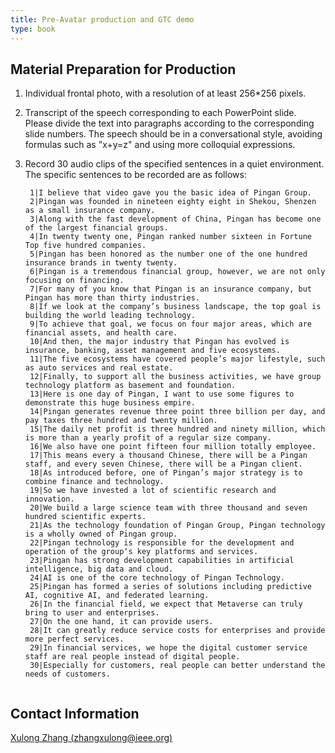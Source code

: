 ```yaml
---
title: Pre-Avatar production and GTC demo
type: book
---
```

<!-- ### GTC 2022
{{< youtube-enhanced id="H2MGZAc6BCg" title="GTC2022" start="0" >}}

### GTC 2023
{{< youtube-enhanced id="_4Wl5lOoM1s" title="GTC2023" start="0" >}} -->


## Material Preparation for Production

1. Individual frontal photo, with a resolution of at least 256*256 pixels.
2. Transcript of the speech corresponding to each PowerPoint slide. Please divide the text into paragraphs according to the corresponding slide numbers. The speech should be in a conversational style, avoiding formulas such as "x+y=z" and using more colloquial expressions.
3. Record 30 audio clips of the specified sentences in a quiet environment. The specific sentences to be recorded are as follows:

   ```
    1|I believe that video gave you the basic idea of Pingan Group.
    2|Pingan was founded in nineteen eighty eight in Shekou, Shenzen as a small insurance company.
    3|Along with the fast development of China, Pingan has become one of the largest financial groups.
    4|In twenty twenty one, Pingan ranked number sixteen in Fortune Top five hundred companies.
    5|Pingan has been honored as the number one of the one hundred insurance brands in twenty twenty.
    6|Pingan is a tremendous financial group, however, we are not only focusing on financing.
    7|For many of you know that Pingan is an insurance company, but Pingan has more than thirty industries.
    8|If we look at the company’s business landscape, the top goal is building the world leading technology.
    9|To achieve that goal, we focus on four major areas, which are financial assets, and health care.
    10|And then, the major industry that Pingan has evolved is insurance, banking, asset management and five ecosystems.
    11|The five ecosystems have covered people’s major lifestyle, such as auto services and real estate.
    12|Finally, to support all the business activities, we have group technology platform as basement and foundation.
    13|Here is one day of Pingan, I want to use some figures to demonstrate this huge business empire.
    14|Pingan generates revenue three point three billion per day, and pay taxes three hundred and twenty million.
    15|The daily net profit is three hundred and ninety million, which is more than a yearly profit of a regular size company.
    16|We also have one point fifteen four million totally employee.
    17|This means every a thousand Chinese, there will be a Pingan staff, and every seven Chinese, there will be a Pingan client.
    18|As introduced before, one of Pingan’s major strategy is to combine finance and technology.
    19|So we have invested a lot of scientific research and innovation.
    20|We build a large science team with three thousand and seven hundred scientific experts.
    21|As the technology foundation of Pingan Group, Pingan technology is a wholly owned of Pingan group.
    22|Pingan technology is responsible for the development and operation of the group‘s key platforms and services.
    23|Pingan has strong development capabilities in artificial intelligence, big data and cloud.
    24|AI is one of the core technology of Pingan Technology.
    25|Pingan has formed a series of solutions including predictive AI, cognitive AI, and federated learning.
    26|In the financial field, we expect that Metaverse can truly bring to user and enterprises.
    27|On the one hand, it can provide users.
    28|It can greatly reduce service costs for enterprises and provide more perfect services.
    29|In financial services, we hope the digital customer service staff are real people instead of digital people.
    30|Especially for customers, real people can better understand the needs of customers.
    
## Contact Information

[Xulong Zhang (zhangxulong@ieee.org)](mailto:zhangxulong@ieee.org)